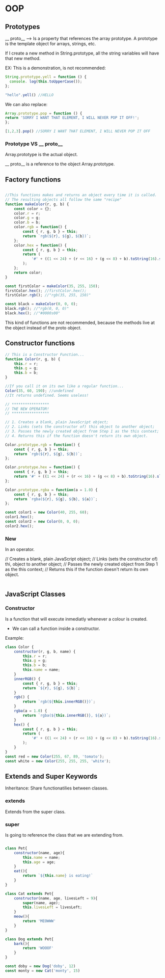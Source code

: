 # OOP

## Prototypes

__ proto__ --> Is a property that references the array prototype. A prototype is the template object for arrays, strings, etc.

If I create a new method in String.prototype, all the string variables will have that new method. 

EX: This is a demonstration, is not recommended:

```js
String.prototype.yell = function () {
  console. log(this.toUpperCase());
};

"hello".yell() //HELLO
```

We can also replace:

```js
Array.prototype.pop = function () {
return 'SORRY I WANT THAT ELEMENT, I WILL NEVER POP IT OFF!';
};

[1,2,3].pop() //SORRY I WANT THAT ELEMENT, I WILL NEVER POP IT OFF

```

### Prototype VS __ proto__

Array.prototype is the actual object.

__ proto__ is a reference to the object Array.prototype.


## Factory functions
```js

//This functions makes and returns an object every time it is called.
// The resulting objects all follow the same "recipe"
function makeColor(r, g, b) {
	const color = {};
	color.r = r;
	color.g = g;
	color.b = b;
	color.rgb = function() {
		const { r, g, b } = this;
		return `rgb(${r}, ${g}, ${b})`;
	};
	color.hex = function() {
		const { r, g, b } = this;
		return (
			'#' + ((1 << 24) + (r << 16) + (g << 8) + b).toString(16).slice(1)
		);
	};
	return color;
}

const firstColor = makeColor(35, 255, 150);
firstColor.hex(); //firstColor.hex();
firstColor.rgb(); //"rgb(35, 255, 150)"

const black = makeColor(0, 0, 0);
black.rgb(); //"rgb(0, 0, 0)"
black.hex(); //"#0000s00"


```

This kind of functions are not recommended, because the methods live at the object instead of the proto object.

## Constructor functions

```js
// This is a Constructor Function...
function Color(r, g, b) {
	this.r = r;
	this.g = g;
	this.b = b;
}

//If you call it on its own like a regular function...
Color(35, 60, 190); //undefined
//It returns undefined. Seems useless!

// *****************
// THE NEW OPERATOR!
// *****************

// 1. Creates a blank, plain JavaScript object;
// 2. Links (sets the constructor of) this object to another object;
// 3. Passes the newly created object from Step 1 as the this context;
// 4. Returns this if the function doesn't return its own object.

Color.prototype.rgb = function() {
	const { r, g, b } = this;
	return `rgb(${r}, ${g}, ${b})`;
};

Color.prototype.hex = function() {
	const { r, g, b } = this;
	return '#' + ((1 << 24) + (r << 16) + (g << 8) + b).toString(16).slice(1);
};

Color.prototype.rgba = function(a = 1.0) {
	const { r, g, b } = this;
	return `rgba(${r}, ${g}, ${b}, ${a})`;
};

const color1 = new Color(40, 255, 60);
color1.hex();
const color2 = new Color(0, 0, 0);
color2.hex();

```

### New

In an operator.

// Creates a blank, plain JavaScript object;
// Links (sets the constructor of) thi, object to another object;
// Passes the newly created object from Step 1 as the this context;
// Returns this if the function doesn't return its own object.

```js
```

## JavaScript Classes

### Constructor

Is a function that will execute inmediatly whenever a colour is created.
- We can call a function inside a constructor.

Example:

```js
class Color {
	constructor(r, g, b, name) {
		this.r = r;
		this.g = g;
		this.b = b;
		this.name = name;
	}
	innerRGB() {
		const { r, g, b } = this;
		return `${r}, ${g}, ${b}`;
	}
	rgb() {
		return `rgb(${this.innerRGB()})`;
	}
	rgba(a = 1.0) {
		return `rgba(${this.innerRGB()}, ${a})`;
	}
	hex() {
		const { r, g, b } = this;
		return (
			'#' + ((1 << 24) + (r << 16) + (g << 8) + b).toString(16).slice(1)
		);
	}
}
const red = new Color(255, 67, 89, 'tomato');
const white = new Color(255, 255, 255, 'white');

```

## Extends and Super Keywords

Inheritance: Share functionatilies between classes.

### extends

Extends from the super class.

### super

Is going to reference the class that we are extending from.

```js

class Pet{
    constructor(name, age){
        this.name = name;
        this.age = age;
    }
    eat(){
        return `${this.name} is eating!`
    }
}

class Cat extends Pet{
    constructor(name, age, livesLeft = 9){
        super(name, age);
        this.livesLeft = livesLeft;
    }
    meow(){
        return 'MEOWWW'
    }
}

class Dog extends Pet{
    bark(){
        return 'WOOOF'
    }
}

const doby = new Dog('doby', 12)
const monty = new Cat('monty', 15)


```

```js
```

```js
```
